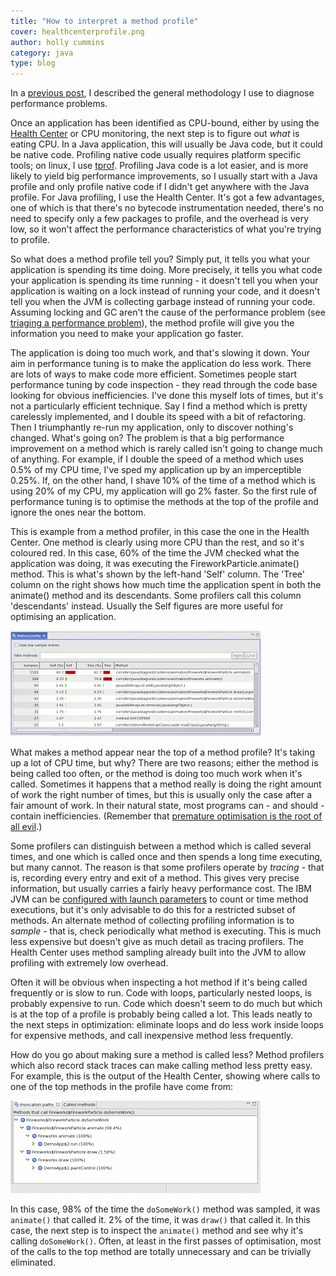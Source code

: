 ```yaml
---
title: "How to interpret a method profile"
cover: healthcenterprofile.png
author: holly cummins
category: java
type: blog
---
```


In a [previous post](/how-do-you-solve-performance-problem/), I described the general methodology I use to diagnose performance problems.

Once an application has been identified as CPU-bound, either by using the [Health Center](https://www14.software.ibm.com/iwm/web/cc/earlyprograms/ibm/ibmmdtjhc/) or CPU monitoring, the next step is to figure out _what_ is eating CPU. In a Java application, this will usually be Java code, but it could be native code. Profiling native code usually requires platform specific tools; on linux, I use [tprof](http://perfinsp.sourceforge.net/tprof.html). Profiling Java code is a lot easier, and is more likely to yield big performance improvements, so I usually start with a Java profile and only profile native code if I didn't get anywhere with the Java profile. For Java profiling, I use the Health Center. It's got a few advantages, one of which is that there's no bytecode instrumentation needed, there's no need to specify only a few packages to profile, and the overhead is very low, so it won't affect the performance characteristics of what you're trying to profile.

So what does a method profile tell you? Simply put, it tells you what your application is spending its time doing. More precisely, it tells you what code your application is spending its time running - it doesn't tell you when your application is waiting on a lock instead of running your code, and it doesn't tell you when the JVM is collecting garbage instead of running your code. Assuming locking and GC aren't the cause of the performance problem (see [triaging a performance problem](/how-do-you-solve-performance-problem/)), the method profile will give you the information you need to make your application go faster.

The application is doing too much work, and that's slowing it down. Your aim in performance tuning is to make the application do less work. There are lots of ways to make code more efficient. Sometimes people start performance tuning by code inspection - they read through the code base looking for obvious inefficiencies. I've done this myself lots of times, but it's not a particularly efficient technique. Say I find a method which is pretty carelessly implemented, and I double its speed with a bit of refactoring. Then I triumphantly re-run my application, only to discover nothing's changed. What's going on? The problem is that a big performance improvement on a method which is rarely called isn't going to change much of anything. For example, if I double the speed of a method which uses 0.5% of my CPU time, I've sped my application up by an imperceptible 0.25%. If, on the other hand, I shave 10% of the time of a method which is using 20% of my CPU, my application will go 2% faster. So the first rule of performance tuning is to optimise the methods at the top of the profile and ignore the ones near the bottom.

This is example from a method profiler, in this case the one in the Health Center. One method is clearly using more CPU than the rest, and so it's coloured red. In this case, 60% of the time the JVM checked what the application was doing, it was executing the FireworkParticle.animate() method. This is what's shown by the left-hand 'Self' column. The 'Tree' column on the right shows how much time the application spent in both the animate() method and its descendants. Some profilers call this column 'descendants' instead. Usually the Self figures are more useful for optimising an application.

![](healthcenterprofile.png)

What makes a method appear near the top of a method profile? It's taking up a lot of CPU time, but why? There are two reasons; either the method is being called too often, or the method is doing too much work when it's called. Sometimes it happens that a method really is doing the right amount of work the right number of times, but this is usually only the case after a fair amount of work. In their natural state, most programs can - and should - contain inefficiencies. (Remember that [premature optimisation is the root of all evil](http://fresh.homeunix.net/~luke/misc/knuth-turingaward.pdf).)

Some profilers can distinguish between a method which is called several times, and one which is called once and then spends a long time executing, but many cannot. The reason is that some profilers operate by _tracing_ - that is, recording every entry and exit of a method. This gives very precise information, but usually carries a fairly heavy performance cost. The IBM JVM can be [configured with launch parameters](https://web.archive.org/web/20151030183221/http://www.ibm.com/developerworks/java/library/j-ibmjava5/) to count or time method executions, but it's only advisable to do this for a restricted subset of methods. An alternate method of collecting profiling information is to _sample_ - that is, check periodically what method is executing. This is much less expensive but doesn't give as much detail as tracing profilers. The Health Center uses method sampling already built into the JVM to allow profiling with extremely low overhead.

Often it will be obvious when inspecting a hot method if it's being called frequently or is slow to run. Code with loops, particularly nested loops, is probably expensive to run. Code which doesn't seem to do much but which is at the top of a profile is probably being called a lot. This leads neatly to the next steps in optimization: eliminate loops and do less work inside loops for expensive methods, and call inexpensive method less frequently.

How do you go about making sure a method is called less? Method profilers which also record stack traces can make calling method less pretty easy. For example, this is the output of the Health Center, showing where calls to one of the top methods in the profile have come from:

![](healthcenterinvocationpaths.png)

In this case, 98% of the time the `doSomeWork()` method was sampled, it was `animate()` that called it. 2% of the time, it was `draw()` that called it. In this case, the next step is to inspect the `animate()` method and see why it's calling `doSomeWork()`. Often, at least in the first passes of optimisation, most of the calls to the top method are totally unnecessary and can be trivially eliminated.
